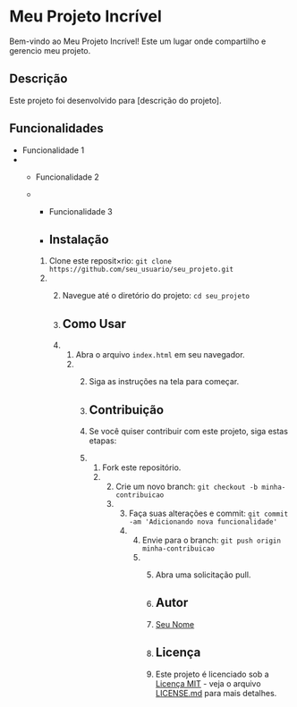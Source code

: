 # Meu Projeto Incrível

Bem-vindo ao Meu Projeto Incrível! Este  um lugar onde compartilho e gerencio meu projeto.

## Descrição

Este projeto foi desenvolvido para [descrição do projeto].

## Funcionalidades

- Funcionalidade 1
- - Funcionalidade 2
  - - Funcionalidade 3
   
    - ## Instalação

    1. Clone este reposit×rio: `git clone https://github.com/seu_usuario/seu_projeto.git`
    2. 2. Navegue até o diretório do projeto: `cd seu_projeto`
      
       3. ## Como Usar
      
       4. 1. Abra o arquivo `index.html` em seu navegador.
          2. 2. Siga as instruções na tela para começar.
            
             3. ## Contribuição
            
             4. Se você quiser contribuir com este projeto, siga estas etapas:
            
             5. 1. Fork este repositório.
                2. 2. Crie um novo branch: `git checkout -b minha-contribuicao`
                   3. 3. Faça suas alterações e commit: `git commit -am 'Adicionando nova funcionalidade'`
                      4. 4. Envie para o branch: `git push origin minha-contribuicao`
                         5. 5. Abra uma solicitação pull.
                           
                            6. ## Autor
                           
                            7. [Seu Nome](https://github.com/seu_usuario)
                           
                            8. ## Licença
                           
                            9. Este projeto é licenciado sob a [Licença MIT](https://opensource.org/licenses/MIT) - veja o arquivo [LICENSE.md](LICENSE.md) para mais detalhes.

